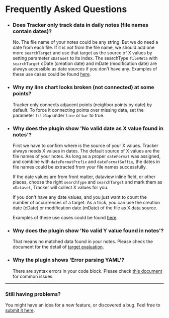 # Frequently Asked Questions

- ### Does Tracker only track data in daily notes (file names contain dates)?

  No. The file name of your notes could be any string. But we do need a date from each file. If it is not from the file name, we should add one more `searchTarget` and use that target as the source of X values by setting parameter `xDataset` to its index. The searchType `fileMeta` with `searchTarget` cDate (creation date) and mDate (modification date) are always accessible as date sources if you don't have any. Examples of these use cases could be found [here](https://github.com/greater-than/Obsidian-TrackerGT/blob/main/examples/TestXDataset.md).

- ### Why my line chart looks broken (not connected) at some points?

  Tracker only connects adjacent points (neighbor points by date) by default. To force it connecting points over missing data, set the parameter `fillGap` under `line` or `bar` to true.

- ### Why does the plugin show 'No valid date as X value found in notes'?

  First we have to confirm where is the source of your X values. Tracker always needs X values in dates. The default source of X values are the file names of your notes. As long as a proper `dateFormat` was assigned, and combine with `dateFormatPrefix` and `dateFormatSuffix`, the dates in file names could be extracted from your file names successfully.

  If the date values are from front matter, dataview inline field, or other places, choose the right `searchType` and `searchTarget` and mark them as `xDataset`, Tracker will collect X values for you.

  If you don't have any date values, and you just want to count the number of occurrences of a target. As a trick, you can use the creation date (cDate) or modification date (mDate) of the file as X data source.

  Examples of these use cases could be found [here](https://github.com/greater-than/Obsidian-TrackerGT/blob/main/examples/TestXDataset.md).

- ### Wny does the plugin show 'No valid Y value found in notes'?

  That means no matched data found in your notes. Please check the document for the detail of [target evaluation](https://github.com/greater-than/Obsidian-TrackerGT/blob/main/docs/TargetEvaluation.md).

- ### Why the plugin shows 'Error parsing YAML'?

  There are syntax errors in your code block. Please check [this document](https://github.com/greater-than/Obsidian-TrackerGT/blob/main/docs/YAML.md) for common issues.

---

### Still having problems?

You might have an idea for a new feature, or discovered a bug.
Feel free to [submit it here](https://github.com/greater-than/Obsidian-TrackerGT/issues).
